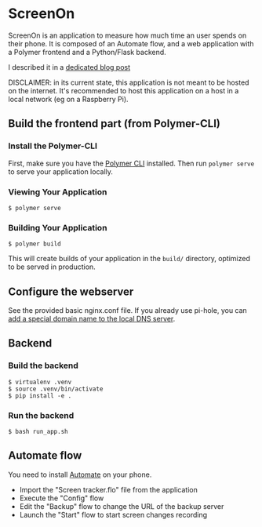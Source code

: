 # ScreenOn

ScreenOn is an application to measure how much time an user spends on their phone.
It is composed of an Automate flow, and a web application with a Polymer frontend
and a Python/Flask backend.

I described it in a [dedicated blog post](https://wintermade.it/blog/posts/screenon-measuring-phone-usage-with-automate-and-python.html)

DISCLAIMER: in its current state, this application is not meant to be hosted
on the internet. It's recommended to host this application on a host in a local
network (eg on a Raspberry Pi).

## Build the frontend part (from Polymer-CLI)

### Install the Polymer-CLI

First, make sure you have the [Polymer CLI](https://www.npmjs.com/package/polymer-cli) installed. Then run `polymer serve` to serve your application locally.

### Viewing Your Application

```
$ polymer serve
```

### Building Your Application

```
$ polymer build
```

This will create builds of your application in the `build/` directory, optimized to be served in production.

## Configure the webserver

See the provided basic nginx.conf file.
If you already use pi-hole, you can [add a special
domain name to the local DNS server](https://www.reddit.com/r/pihole/comments/4bsb84/use_pihole_to_resolve_local_dns/).

## Backend

### Build the backend

```
$ virtualenv .venv
$ source .venv/bin/activate
$ pip install -e .
```

### Run the backend

```
$ bash run_app.sh
```

## Automate flow

You need to install [Automate](https://llamalab.com/automate/) on your phone.

* Import the "Screen tracker.flo" file from the application
* Execute the "Config" flow
* Edit the "Backup" flow to change the URL of the backup server
* Launch the "Start" flow to start screen changes recording

